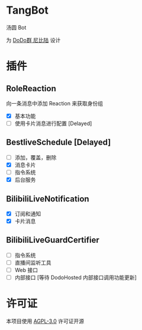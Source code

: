 # TangBot

汤圆 Bot

为 [DoDo群 尼比陆](https://imdodo.com/s/144184?inv=XWEU) 设计

# 插件

## RoleReaction

向一条消息中添加 Reaction 来获取身份组

- [x] 基本功能
- [ ] 使用卡片消息进行配置 [Delayed]

## BestliveSchedule [Delayed]

- [ ] 添加，覆盖，删除
- [x] 消息卡片
- [ ] 指令系统
- [x] 后台服务

## BilibiliLiveNotification

- [x] 订阅和通知
- [x] 卡片消息

## BilibiliLiveGuardCertifier

- [ ] 指令系统
- [ ] 直播间监听工具
- [ ] Web 接口
- [ ] 内部接口 [等待 DodoHosted 内部接口调用功能更新]

# 许可证

本项目使用 [AGPL-3.0](./LICENSE) 许可证开源
